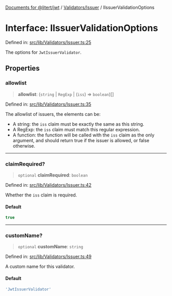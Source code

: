[Documents for @litert/jwt](../../../index.md) / [Validators/Issuer](../index.md) / IIssuerValidationOptions

# Interface: IIssuerValidationOptions

Defined in: [src/lib/Validators/Issuer.ts:25](https://github.com/litert/jwt.js/blob/master/src/lib/Validators/Issuer.ts#L25)

The options for `JwtIssuerValidator`.

## Properties

### allowlist

> **allowlist**: (`string` \| `RegExp` \| (`iss`) => `boolean`)[]

Defined in: [src/lib/Validators/Issuer.ts:35](https://github.com/litert/jwt.js/blob/master/src/lib/Validators/Issuer.ts#L35)

The allowlist of issuers, the elements can be:

- A string: the `iss` claim must be exactly the same as this string.
- A RegExp: the `iss` claim must match this regular expression.
- A function: the function will be called with the `iss` claim as the only
  argument, and should return true if the issuer is allowed, or false otherwise.

***

### claimRequired?

> `optional` **claimRequired**: `boolean`

Defined in: [src/lib/Validators/Issuer.ts:42](https://github.com/litert/jwt.js/blob/master/src/lib/Validators/Issuer.ts#L42)

Whether the `iss` claim is required.

#### Default

```ts
true
```

***

### customName?

> `optional` **customName**: `string`

Defined in: [src/lib/Validators/Issuer.ts:49](https://github.com/litert/jwt.js/blob/master/src/lib/Validators/Issuer.ts#L49)

A custom name for this validator.

#### Default

```ts
'JwtIssuerValidator'
```
